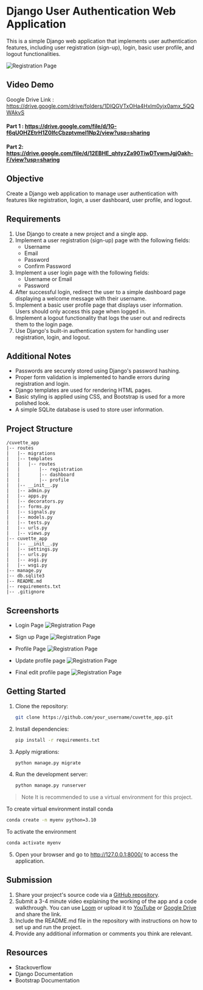 # Django User Authentication Web Application

This is a simple Django web application that implements user authentication features, including user registration (sign-up), login, basic user profile, and logout functionalities.
 

![Registration Page](Images/profile.png)


## Video Demo 
Google Drive Link : https://drive.google.com/drive/folders/1DIQGVTxOHa4Hxlm0yjx0amx_5QQWAkvS

#### Part 1 : https://drive.google.com/file/d/1G-f6qUOHZEtrH1Z0IfcCbzptvmeI1Np2/view?usp=sharing

#### Part 2: https://drive.google.com/file/d/12EBHE_qhtyzZa90TiwDTvwmJgjOakh-F/view?usp=sharing

## Objective

Create a Django web application to manage user authentication with features like registration, login, a user dashboard, user profile, and logout.

## Requirements

1. Use Django to create a new project and a single app.
2. Implement a user registration (sign-up) page with the following fields:
   - Username
   - Email
   - Password
   - Confirm Password
3. Implement a user login page with the following fields:
   - Username or Email
   - Password
4. After successful login, redirect the user to a simple dashboard page displaying a welcome message with their username.
5. Implement a basic user profile page that displays user information. Users should only access this page when logged in.
6. Implement a logout functionality that logs the user out and redirects them to the login page.
7. Use Django's built-in authentication system for handling user registration, login, and logout.

## Additional Notes

- Passwords are securely stored using Django's password hashing.
- Proper form validation is implemented to handle errors during registration and login.
- Django templates are used for rendering HTML pages.
- Basic styling is applied using CSS, and Bootstrap is used for a more polished look.
- A simple SQLite database is used to store user information.

## Project Structure

```
/cuvette_app
|-- routes
|   |-- migrations
|   |-- templates
|   |   |-- routes
|   |       |-- registration
|   |       |-- dashboard
|   |       |-- profile
|   |-- __init__.py
|   |-- admin.py
|   |-- apps.py
|   |-- decorators.py
|   |-- forms.py
|   |-- signals.py
|   |-- models.py
|   |-- tests.py
|   |-- urls.py
|   |-- views.py
|-- cuvette_app
|   |-- __init__.py
|   |-- settings.py
|   |-- urls.py
|   |-- asgi.py
|   |-- wsgi.py
|-- manage.py
|-- db.sqlite3
|-- README.md
|-- requirements.txt
|-- .gitignore
```
## Screenshorts 
* Login Page
![Registration Page](Images/login.png)


* Sign up Page
![Registration Page](Images/signup.png)

* Profile Page
![Registration Page](Images/profile2.png)

* Update profile page
![Registration Page](Images/edit_profile.png)

* Final edit profile page
![Registration Page](Images/final_edit.png)
## Getting Started

1. Clone the repository:

   ```bash
   git clone https://github.com/your_username/cuvette_app.git
   ```

2. Install dependencies:

   ```bash
   pip install -r requirements.txt
   ```

3. Apply migrations:

   ```bash
   python manage.py migrate
   ```

4. Run the development server:

   ```bash
   python manage.py runserver
   ```
> Note It is recommended to use a virtual environment for this project.

To create virtual environment install conda 

```bash
conda create -n myenv python=3.10
```

To activate the environment

```bash
conda activate myenv
```

5. Open your browser and go to http://127.0.0.1:8000/ to access the application.

## Submission

1. Share your project's source code via a [GitHub repository](https://github.com/Pursottam6003/cuvette_app).
2. Submit a 3-4 minute video explaining the working of the app and a code walkthrough. You can use [Loom](https://www.loom.com/) or upload it to [YouTube](https://www.youtube.com/) or [Google Drive](https://drive.google.com/) and share the link.
3. Include the README.md file in the repository with instructions on how to set up and run the project.
4. Provide any additional information or comments you think are relevant.

## Resources
* Stackoverflow
* Django Documentation
* Bootstrap Documentation
